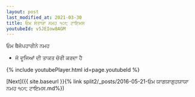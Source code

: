 ```yaml
---
layout: post
last_modified_at: 2021-03-30
title: ਓਮ ਸੰਤਾਯਾ ਨਮਹ ੧੦੮ ਟਾਇਮਸ
youtubeId: v5JEIow8AGM
---
```

 
 
 ਓਮ ਥੈਜੋਪਹਾਰੀਨੇ ਨਮਹ  
 
 -  ਜੋ ਦੂਜਿਆਂ ਦੀ ਤਾਕਤ ਚੋਰੀ ਕਰਦਾ ਹੈ 
 
  
 
  
 
 
 
 
 
 


{% include youtubePlayer.html id=page.youtubeId %}
 
[Next]({{ site.baseurl }}{% link  split2/_posts/2016-05-21-ਓਮ ਯਾਗਯਾਗੁਹਯਾਯਾ ਨਮਹ ੧੦੮ ਟਾਇਮਸ.md%})
 
